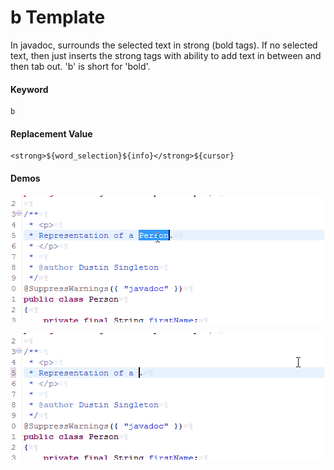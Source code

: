 # b Template
In javadoc, surrounds the selected text in strong (bold tags). If no selected text, then just inserts the strong tags with ability to add text in between and then tab out.  'b' is short for 'bold'.

#### Keyword
```
b
```

#### Replacement Value
```
<strong>${word_selection}${info}</strong>${cursor}
```

#### Demos
![b1 demo](b-selection.gif)

![b2 demo](b.gif)

